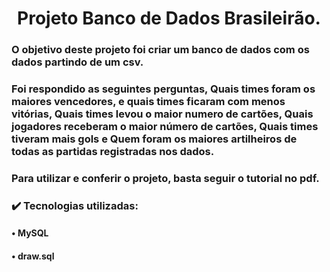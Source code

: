 <h1 align="center"> Projeto Banco de Dados Brasileirão. </h1>

### O objetivo deste projeto foi criar um banco de dados com os dados partindo de um csv.
### Foi respondido as seguintes perguntas, Quais times foram os maiores vencedores, e quais times ficaram com menos vitórias, Quais times levou o maior numero de cartões, Quais jogadores receberam o maior número de cartões, Quais times tiveram mais gols e Quem foram os maiores artilheiros de todas as partidas registradas nos dados.
### Para utilizar e conferir o projeto, basta seguir o tutorial no pdf.

### :heavy_check_mark: Tecnologias utilizadas:
#### 		• MySQL
#### 		• draw.sql